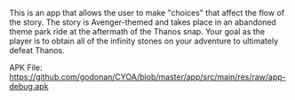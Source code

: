 This is an app that allows the user to make "choices" that affect the flow of the story. The story is Avenger-themed and takes place in an 
abandoned theme park ride at the aftermath of the Thanos snap. Your goal as the player is to obtain all of the infinity stones on your 
adventure to ultimately defeat Thanos.

APK File: https://github.com/godonan/CYOA/blob/master/app/src/main/res/raw/app-debug.apk
